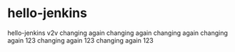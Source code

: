 # hello-jenkins
hello-jenkins v2v
changing again 
changing again 
changing again 
changing again 123 
changing again 123 
changing again 123 
